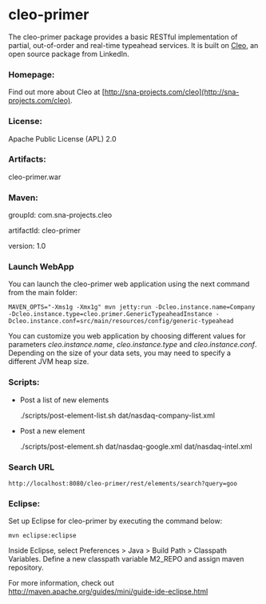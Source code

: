 # cleo-primer

The cleo-primer package provides a basic RESTful implementation of partial, out-of-order and real-time typeahead services.
It is built on [Cleo](http://sna-projects.com/cleo/), an open source package from LinkedIn.

### Homepage:

Find out more about Cleo at [http://sna-projects.com/cleo](http://sna-projects.com/cleo).

### License:

Apache Public License (APL) 2.0

### Artifacts:

cleo-primer.war

### Maven:

groupId: com.sna-projects.cleo

artifactId: cleo-primer

version: 1.0

### Launch WebApp

You can launch the cleo-primer web application using the next command from the
main folder:

    MAVEN_OPTS="-Xms1g -Xmx1g" mvn jetty:run -Dcleo.instance.name=Company -Dcleo.instance.type=cleo.primer.GenericTypeaheadInstance -Dcleo.instance.conf=src/main/resources/config/generic-typeahead

You can customize you web application by choosing different values for parameters
*cleo.instance.name*, *cleo.instance.type* and *cleo.instance.conf*. Depending on the size
of your data sets, you may need to specify a different JVM heap size.

### Scripts:

- Post a list of new elements

    ./scripts/post-element-list.sh dat/nasdaq-company-list.xml

- Post a new element

    ./scripts/post-element.sh dat/nasdaq-google.xml dat/nasdaq-intel.xml

### Search URL

    http://localhost:8080/cleo-primer/rest/elements/search?query=goo

### Eclipse:

Set up Eclipse for cleo-primer by executing the command below:

    mvn eclipse:eclipse

Inside Eclipse, select Preferences > Java > Build Path > Classpath Variables. Define a new classpath variable M2_REPO and assign maven repository.

For more information, check out http://maven.apache.org/guides/mini/guide-ide-eclipse.html

